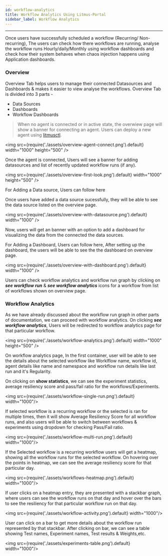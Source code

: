 ```yaml
---
id: workflow-analytics
title: Workflow Analytics Using Litmus-Portal
sidebar_label: Workflow Analytics
---
```


---

Once users have successfully scheduled a workflow (Recurring/ Non-recurring), The users can check how there workflows are running, analyse the workflow runs Hourly/daily/Monthly using workflow dashboards and check how their system behaves when chaos injection happens using Application dashboards.

### Overview

Overview Tab helps users to manage their connected Datasources and Dashboards & makes it easier to view analyse the workflows. Overview Tab is divided into 3 parts -

- Data Sources
- Dashboards
- Workflow Dashboards

> When no agent is connected or in active state, the overwiew page will show a banner for connecting an agent. Users can deploy a new agent using [litmusctl](https://github.com/litmuschaos/litmusctl).

<img src={require('./assets/overview-agent-connect.png').default} width="1000" height="500" />

Once the agent is connected, Users will see a banner for adding datasources and list of recently updated workflow runs (if any).

<img src={require('./assets/overview-first-look.png').default} width="1000" height="500" />

For Adding a Data source, Users can follow here

Once users have added a data source sucessfully, they will be able to see the data source listed on the overview page.

<img src={require('./assets/overview-with-datasource.png').default} width="1000" />

Now, users will get an banner with an option to add a dashboard for visualizing the data from the connected the data sources.

For Adding a Dashboard, Users can follow here, After setting up the dashboard, the users will be able to see the the dashboard on overview page.

<img src={require('./assets/overview-with-dashboard.png').default} width="1000" />

Users can check workflow analytics and workflow run graph by clicking on _**see workflow run**_ & _**see workflow analytics**_ icons for a workflow from list of workflows shown on overview page.

### Workflow Analytics

As we have already discussed about the workflow run graph in other parts of documentation, we can proceed with workflow analytics. On clicking _**see workflow analytics**_, Users will be redirected to workflow analytics page for that particular workflow.

<img src={require('./assets/workflow-analytics.png').default} width="1000" height="500" />

On workflow analytics page, In the first container, user will be able to see the details about the selected workflow like Worklflow name, workflow id, agent details like name and namespace and workflow run details like last run and it's Regularity.

On clicking on **show statistics**, we can see the experiment statistics, average resiliency score and pass/fail ratio for the workflows/Experiments.

<img src={require('./assets/workflow-single-run.png').default} width="1000"/>

If selected workflow is a recurring workflow or the selected is ran for multiple times, then it will show Average Resiliency Score for all workflow runs, and also users will be able to switch between workflows & experiments using dropdown for checking Pass/Fail ratio.

<img src={require('./assets/workflow-multi-run.png').default} width="1000"/>

If the Selected workflow is a recurring workflow users will get a heatmap, showing all the workflow runs for the selected workflow. On hovering over the points in heatmap, we can see the average resiliency score for that particular day.

<img src={require('./assets/workflows-heatmap.png').default} width="1000"/>

If user clicks on a heatmap entry, they are presented with a stackbar graph, where users can see the workflow runs on that day and hover over the bars to see the resiliency for that particular workflow run on that day.

<img src={require('./assets/workflow-activity.png').default} width="1000"/>

User can click on a bar to get more details about the workflow run represented by that stackbar. After clicking on bar, we can see a table showing Test names, Experiment names, Test results & Weights,etc.

<img src={require('./assets/experiments-table.png').default} width="1000"/>
